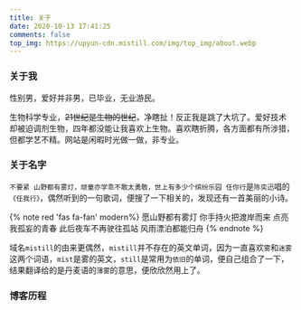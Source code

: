 ```yaml
---
title: 关于
date: 2020-10-13 17:41:25
comments: false
top_img: https://upyun-cdn.mistill.com/img/top_img/about.webp
---
```

### 关于我
性别男，爱好并非男，已毕业，无业游民。

生物科学专业，~~21世纪是生物的世纪~~，净瞎扯！反正我是跳了大坑了。爱好技术却被迫调剂生物，四年都没能让我喜欢上生物。喜欢瞎折腾，各方面都有所涉猎，但都学艺不精。网站是闲暇时光做一做，非专业。

### 关于名字
`不要紧 山野都有雾灯，顽童亦学乖不敢太勇敢，世上有多少个缤纷乐园 任你行`是`陈奕迅`唱的`《任我行》`，偶然听到的一句歌词，便搜了一下相关的，发现还有一首美丽的小诗。

{% note red 'fas fa-fan' modern%}
愿山野都有雾灯
你手持火把渡岸而来
点亮我孤妄的青春
此后夜车不再驶往孤站
风雨漂泊都能归舟
{% endnote %}

域名`mistill`的由来更偶然，`mistill`并不存在的英文单词，因为一直喜欢`雾`和`迷雾`这两个词语，`mist`是雾的英文，`still`是常用为`依旧`的单词，便自己组合了一下，结果翻译给的是丹麦语的`薄雾`的意思，便欣欣然用上了。

### 博客历程